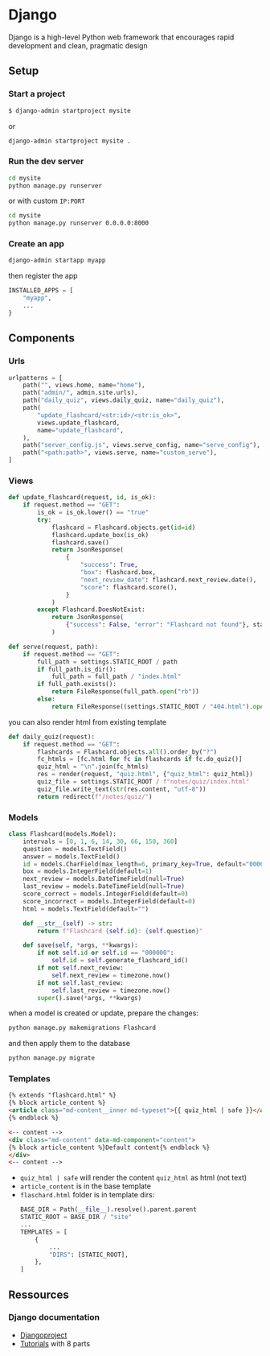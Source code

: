 # Django

Django is a high-level Python web framework that encourages rapid development and clean, pragmatic design
## Setup

### Start a project
```bash title=""
$ django-admin startproject mysite
```
or
```bash title=""
django-admin startproject mysite .
```

### Run the dev server
```bash title=""
cd mysite
python manage.py runserver
```
or with custom `IP:PORT`
```bash title=""
cd mysite
python manage.py runserver 0.0.0.0:8000
```

### Create an app
```bash title=""
django-admin startapp myapp
```
then register the app
```python title="djangoproject/settings.py"
INSTALLED_APPS = [
    "myapp",
    ...
}
```
## Components

### Urls
```python title="djangoproject/urls.py"
urlpatterns = [
    path("", views.home, name="home"),
    path("admin/", admin.site.urls),
    path("daily_quiz", views.daily_quiz, name="daily_quiz"),
    path(
        "update_flashcard/<str:id>/<str:is_ok>",
        views.update_flashcard,
        name="update_flashcard",
    ),
    path("server_config.js", views.serve_config, name="serve_config"),
    path("<path:path>", views.serve, name="custom_serve"),
]
```
### Views
```python title="myapp/views.py"
def update_flashcard(request, id, is_ok):
    if request.method == "GET":
        is_ok = is_ok.lower() == "true"
        try:
            flashcard = Flashcard.objects.get(id=id)
            flashcard.update_box(is_ok)
            flashcard.save()
            return JsonResponse(
                {
                    "success": True,
                    "box": flashcard.box,
                    "next_review_date": flashcard.next_review.date(),
                    "score": flashcard.score(),
                }
            )
        except Flashcard.DoesNotExist:
            return JsonResponse(
                {"success": False, "error": "Flashcard not found"}, status=404
            )

def serve(request, path):
    if request.method == "GET":
        full_path = settings.STATIC_ROOT / path
        if full_path.is_dir():
            full_path = full_path / "index.html"
        if full_path.exists():
            return FileResponse(full_path.open("rb"))
        else:
            return FileResponse((settings.STATIC_ROOT / "404.html").open("rb"))

```

you can also render html from existing template
```python title="myapp/views.py"
def daily_quiz(request):
    if request.method == "GET":
        flashcards = Flashcard.objects.all().order_by("?")
        fc_htmls = [fc.html for fc in flashcards if fc.do_quiz()]
        quiz_html = "\n".join(fc_htmls)
        res = render(request, "quiz.html", {"quiz_html": quiz_html})
        quiz_file = settings.STATIC_ROOT / f"notes/quiz/index.html"
        quiz_file.write_text(str(res.content, "utf-8"))
        return redirect(f"/notes/quiz/")
```

### Models
```python title="myapp/models.py"
class Flashcard(models.Model):
    intervals = [0, 1, 6, 14, 30, 66, 150, 360]
    question = models.TextField()
    answer = models.TextField()
    id = models.CharField(max_length=6, primary_key=True, default="000000")
    box = models.IntegerField(default=1)
    next_review = models.DateTimeField(null=True)
    last_review = models.DateTimeField(null=True)
    score_correct = models.IntegerField(default=0)
    score_incorrect = models.IntegerField(default=0)
    html = models.TextField(default="")

    def __str__(self) -> str:
        return f"Flashcard {self.id}: {self.question}"

    def save(self, *args, **kwargs):
        if not self.id or self.id == "000000":
            self.id = self.generate_flashcard_id()
        if not self.next_review:
            self.next_review = timezone.now()
        if not self.last_review:
            self.last_review = timezone.now()
        super().save(*args, **kwargs)
```

when a model is created or update, prepare the changes:
```bash title=""
python manage.py makemigrations Flashcard
```
and then apply them to the database
```bash title=""
python manage.py migrate
```

### Templates
```html title="myapp/templates/quiz.html"
{% extends "flashcard.html" %}
{% block article_content %}
<article class="md-content__inner md-typeset">{{ quiz_html | safe }}</article>
{% endblock %}
```
```html title="flaschard.html"
<-- content -->
<div class="md-content" data-md-component="content">
{% block article_content %}Default content{% endblock %}
</div>
<-- content -->
```

- `quiz_html | safe` will render the content `quiz_html` as html (not text)
- `article_content` is in the base template
- `flaschard.html` folder is in template dirs:
    ```python title="djangoproject/settings.py"
    BASE_DIR = Path(__file__).resolve().parent.parent
    STATIC_ROOT = BASE_DIR / "site"
    ...
    TEMPLATES = [
        {
            ...
            "DIRS": [STATIC_ROOT],
        },
    ]
    ```
## Ressources
### Django documentation
- [Djangoproject](https://www.djangoproject.com/)
- [Tutorials](https://docs.djangoproject.com/en/4.2/intro/) with 8 parts
